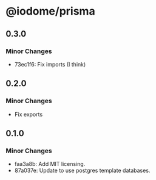 # @iodome/prisma

## 0.3.0

### Minor Changes

- 73ec1f6: Fix imports (I think)

## 0.2.0

### Minor Changes

- Fix exports

## 0.1.0

### Minor Changes

- faa3a8b: Add MIT licensing.
- 87a037e: Update to use postgres template databases.
